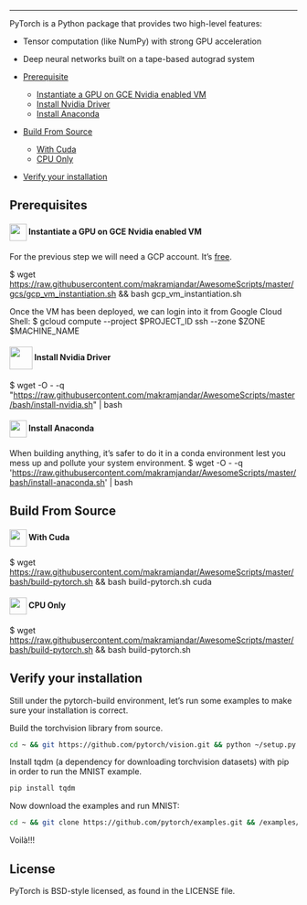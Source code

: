 ----------------------------------------------------------------------------------------------
PyTorch is a Python package that provides two high-level features:
- Tensor computation (like NumPy) with strong GPU acceleration
- Deep neural networks built on a tape-based autograd system

- [Prerequisite](#Prerequisite)
  - [Instantiate a GPU on GCE Nvidia enabled VM](#Instantiate-a-GPU-on-GCE-Nvidia-enabled-VM)
  - [Install Nvidia Driver](#Install-Nvidia-Driver)
  - [Install Anaconda](#Install-Anaconda)
- [Build From Source](#Build-From-Source)
  - [With Cuda](#With-Cuda)
  - [CPU Only](#CPU-Only)
- [Verify your installation](#Verify-your-installation)

## Prerequisites

#### <img src="https://raw.githubusercontent.com/data-scientifically-yours/resources/master/icones/gce.png" width="30" height="30" align="center"/> Instantiate a GPU on GCE Nvidia enabled VM
  For the previous step we will need a GCP account. It’s [free](#https://cloud.google.com/free/).
  
  $ wget https://raw.githubusercontent.com/makramjandar/AwesomeScripts/master/gcs/gcp_vm_instantiation.sh && bash gcp_vm_instantiation.sh

Once the VM has been deployed, we can login into it from Google Cloud Shell:
  $ gcloud compute --project $PROJECT_ID ssh --zone $ZONE $MACHINE_NAME

#### <img src="https://raw.githubusercontent.com/data-scientifically-yours/resources/master/icones/nvidia.png" width="40" height="40" align="center"/> Install Nvidia Driver
  $ wget -O - -q "https://raw.githubusercontent.com/makramjandar/AwesomeScripts/master/bash/install-nvidia.sh" | bash

#### <img src="https://raw.githubusercontent.com/data-scientifically-yours/resources/master/icones/anaconda.png" width="30" height="30" align="center"/> Install Anaconda
When building anything, it’s safer to do it in a conda environment lest you mess 
up and pollute your system environment. 
  $ wget -O - -q 'https://raw.githubusercontent.com/makramjandar/AwesomeScripts/master/bash/install-anaconda.sh' | bash

## Build From Source

#### <img src="https://raw.githubusercontent.com/data-scientifically-yours/resources/master/icones/cudnn.png" width="30" height="30" align="center"/> With Cuda
  $ wget https://raw.githubusercontent.com/makramjandar/AwesomeScripts/master/bash/build-pytorch.sh && bash build-pytorch.sh cuda
  
#### <img src="https://raw.githubusercontent.com/data-scientifically-yours/resources/master/icones/cpu.png" width="30" height="30" align="center"/> CPU Only
  $ wget https://raw.githubusercontent.com/makramjandar/AwesomeScripts/master/bash/build-pytorch.sh && bash build-pytorch.sh
  
## Verify your installation

Still under the pytorch-build environment, let’s run some examples to make sure your installation is correct.

Build the torchvision library from source.
```bash
cd ~ && git https://github.com/pytorch/vision.git && python ~/setup.py install
```

Install tqdm (a dependency for downloading torchvision datasets) with pip in order to run the MNIST example. 

```bash
pip install tqdm
```

Now download the examples and run MNIST:

```bash
cd ~ && git clone https://github.com/pytorch/examples.git && /examples/mnist/python/main.py
```

Voilà!!!

## License
PyTorch is BSD-style licensed, as found in the LICENSE file.

